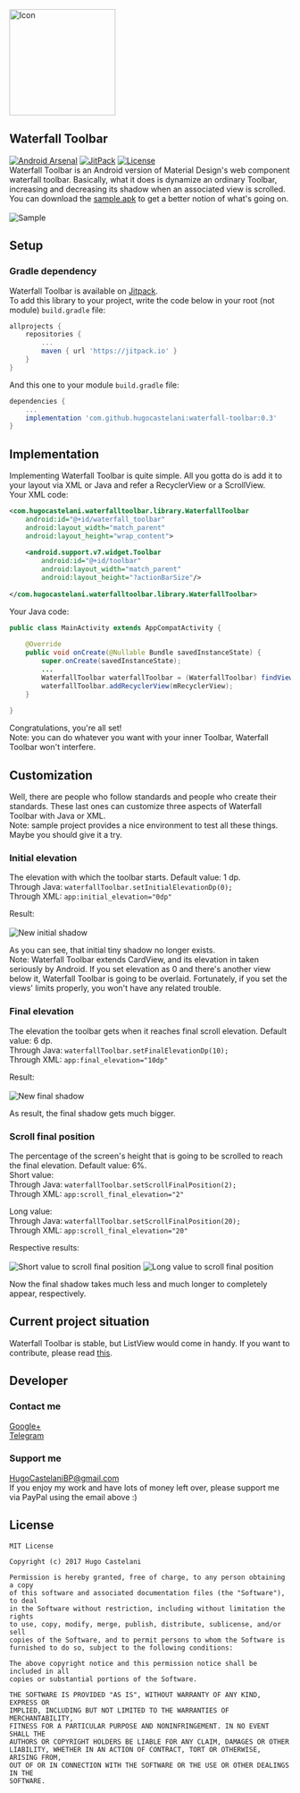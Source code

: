 <img src="/.github/icon.png" width="190px" alt="Icon"/>

## Waterfall Toolbar
[![Android Arsenal](https://img.shields.io/badge/Android%20Arsenal-Waterfall%20Toolbar-brightgreen.svg)](https://android-arsenal.com/details/1/6232)
[![JitPack](https://jitpack.io/v/hugocastelani/waterfall-toolbar.svg)](https://jitpack.io/#hugocastelani/waterfall-toolbar)
[![License](https://img.shields.io/github/license/hugocastelani/waterfall-toolbar.svg)](https://github.com/hugocastelani/waterfall-toolbar/blob/master/LICENSE)<br>
Waterfall Toolbar is an Android version of Material Design's web component waterfall toolbar. Basically, what it does is dynamize an ordinary Toolbar, increasing and decreasing its shadow when an associated view is scrolled.<br>
You can download the <a href="https://raw.githubusercontent.com/hugocastelani/waterfall-toolbar/master/sample.apk">sample.apk</a> to get a better notion of what's going on.<br><br>
<img src="/.github/sample.gif" alt="Sample"/>

## Setup
### Gradle dependency
Waterfall Toolbar is available on <a href="https://jitpack.io/#hugocastelani/waterfall-toolbar">Jitpack</a>.<br>
To add this library to your project, write the code below in your root (not module) ``build.gradle`` file:
```gradle
allprojects {
    repositories {
        ...
        maven { url 'https://jitpack.io' }
    }
}
 ```

And this one to your module `build.gradle` file:
``` gradle
dependencies {
    ...
    implementation 'com.github.hugocastelani:waterfall-toolbar:0.3'
}
```

## Implementation
Implementing Waterfall Toolbar is quite simple. All you gotta do is add it to your layout via XML or Java and refer a RecyclerView or a ScrollView.<br>
Your XML code: 
```xml
<com.hugocastelani.waterfalltoolbar.library.WaterfallToolbar
    android:id="@+id/waterfall_toolbar"
    android:layout_width="match_parent"
    android:layout_height="wrap_content">
    
    <android.support.v7.widget.Toolbar
        android:id="@+id/toolbar"
        android:layout_width="match_parent"
        android:layout_height="?actionBarSize"/>
        
</com.hugocastelani.waterfalltoolbar.library.WaterfallToolbar>
```

Your Java code:
```java
public class MainActivity extends AppCompatActivity {
 
    @Override
    public void onCreate(@Nullable Bundle savedInstanceState) {
        super.onCreate(savedInstanceState);
        ...
        WaterfallToolbar waterfallToolbar = (WaterfallToolbar) findViewById(R.id.waterfall_toolbar);
        waterfallToolbar.addRecyclerView(mRecyclerView);
    }
    
}
```

Congratulations, you're all set!<br>
Note: you can do whatever you want with your inner Toolbar, Waterfall Toolbar won't interfere.

## Customization
Well, there are people who follow standards and people who create their standards. These last ones can customize three aspects of Waterfall Toolbar with Java or XML.<br>
Note: sample project provides a nice environment to test all these things. Maybe you should give it a try.  

### Initial elevation
The elevation with which the toolbar starts. Default value: 1 dp.<br>
Through Java: `waterfallToolbar.setInitialElevationDp(0);`<br>
Through XML: `app:initial_elevation="0dp"`

Result:<br><br>
<img src="/.github/initial.gif" alt="New initial shadow"/>

As you can see, that initial tiny shadow no longer exists.<br>
Note: Waterfall Toolbar extends CardView, and its elevation in taken seriously by Android. If you set elevation as 0 and there's another view below it, Waterfall Toolbar is going to be overlaid. Fortunately, if you set the views' limits properly, you won't have any related trouble.  

### Final elevation
The elevation the toolbar gets when it reaches final scroll elevation. Default value: 6 dp.<br>
Through Java: `waterfallToolbar.setFinalElevationDp(10);`<br>
Through XML: `app:final_elevation="10dp"`

Result:<br><br>
<img src="/.github/final.gif" alt="New final shadow"/>

As result, the final shadow gets much bigger.

### Scroll final position
The percentage of the screen's height that is going to be scrolled to reach the final elevation. Default value: 6%.<br>
Short value:<br>
Through Java: `waterfallToolbar.setScrollFinalPosition(2);`<br>
Through XML: `app:scroll_final_elevation="2"`

Long value:<br>
Through Java: `waterfallToolbar.setScrollFinalPosition(20);`<br>
Through XML: `app:scroll_final_elevation="20"`

Respective results:<br><br>
<img src="/.github/short.gif" alt="Short value to scroll final position"/>
<img src="/.github/long.gif" alt="Long value to scroll final position"/>

Now the final shadow takes much less and much longer to completely appear, respectively.

## Current project situation
Waterfall Toolbar is stable, but ListView would come in handy. If you want to contribute, please read <a href="https://github.com/HugoCastelani/waterfall-toolbar/issues/2">this</a>.

## Developer
### Contact me
<a href="https://plus.google.com/+HugoCastelaniBP">Google+</a><br>
<a href="https://t.me/HugoCastelani">Telegram</a>

### Support me
HugoCastelaniBP@gmail.com<br>
If you enjoy my work and have lots of money left over, please support me via PayPal using the email above :)<br>

## License
    MIT License
     
    Copyright (c) 2017 Hugo Castelani
     
    Permission is hereby granted, free of charge, to any person obtaining a copy
    of this software and associated documentation files (the "Software"), to deal
    in the Software without restriction, including without limitation the rights
    to use, copy, modify, merge, publish, distribute, sublicense, and/or sell
    copies of the Software, and to permit persons to whom the Software is
    furnished to do so, subject to the following conditions:
     
    The above copyright notice and this permission notice shall be included in all
    copies or substantial portions of the Software.
     
    THE SOFTWARE IS PROVIDED "AS IS", WITHOUT WARRANTY OF ANY KIND, EXPRESS OR
    IMPLIED, INCLUDING BUT NOT LIMITED TO THE WARRANTIES OF MERCHANTABILITY,
    FITNESS FOR A PARTICULAR PURPOSE AND NONINFRINGEMENT. IN NO EVENT SHALL THE
    AUTHORS OR COPYRIGHT HOLDERS BE LIABLE FOR ANY CLAIM, DAMAGES OR OTHER
    LIABILITY, WHETHER IN AN ACTION OF CONTRACT, TORT OR OTHERWISE, ARISING FROM,
    OUT OF OR IN CONNECTION WITH THE SOFTWARE OR THE USE OR OTHER DEALINGS IN THE
    SOFTWARE.
